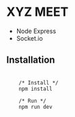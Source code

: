 # XYZ MEET

- Node Express
- Socket.io

## Installation
<pre>
  <code>
    /* Install */
    npm install
    
    /* Run */
    npm run dev
  </code>
</pre>